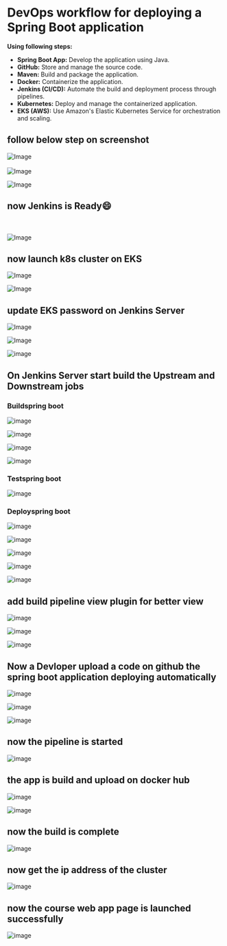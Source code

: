 # DevOps workflow for deploying a Spring Boot application 
__Using following steps:__
* __Spring Boot App:__ Develop the application using Java.
* __GitHub:__ Store and manage the source code.
* __Maven:__ Build and package the application.
* __Docker:__ Containerize the application.
* __Jenkins (CI/CD):__ Automate the build and deployment process through pipelines.
* __Kubernetes:__ Deploy and manage the containerized application.
* __EKS (AWS):__ Use Amazon's Elastic Kubernetes Service for orchestration and scaling.

## **follow below step on screenshot**
![Image](https://github.com/user-attachments/assets/cc241b98-e375-4c32-a2a8-35081bb8c0de)
<br><br>
![Image](https://github.com/user-attachments/assets/1ce0ac7c-2680-4602-bf4c-f5d7a4c5313a)

![Image](https://github.com/user-attachments/assets/54a62bf5-a30e-4851-94ce-23ee98c7e00c)

## now Jenkins is Ready😄
<br><br>
![Image](https://github.com/user-attachments/assets/c1239282-fbf6-4432-b072-94a520225d29)

## now launch k8s cluster on EKS
![Image](https://github.com/user-attachments/assets/d2b2c58b-33cd-48c0-bd88-b06c95bcad0a)

![Image](https://github.com/user-attachments/assets/e103e2d1-7ec0-4b21-8b19-3b1e316e4dc6)

## update EKS password on Jenkins Server
![Image](https://github.com/user-attachments/assets/40fb9731-fc75-41c8-bb8d-c4808d87c5b8)

![Image](https://github.com/user-attachments/assets/bceac4a2-2b93-481d-9031-64e2232e4bfc)

![image](https://github.com/user-attachments/assets/c800eff2-58e4-4e0f-9c8f-09cbe0c8229c)

## On Jenkins Server start build the Upstream and Downstream jobs
### Buildspring boot
![image](https://github.com/user-attachments/assets/c14c05ab-5eed-47d9-8bce-f35a442c0cea)

![image](https://github.com/user-attachments/assets/0fea39f3-bfd7-4e84-807e-3885cf6bf049)

![image](https://github.com/user-attachments/assets/a269a3be-d0d9-4aba-8b00-bab9cb74ca1c)

![image](https://github.com/user-attachments/assets/cbb0fe46-be1b-40da-8fac-b93f93f5b715)

### Testspring boot

![image](https://github.com/user-attachments/assets/fd0d5e58-7178-4979-82a9-0d76e98a9617)

### Deployspring boot
![image](https://github.com/user-attachments/assets/ba25de3e-b9a0-470d-a9b7-ffa600f092f6)

![image](https://github.com/user-attachments/assets/fecd64be-f1c4-4839-b722-85dd8285fad4)

![image](https://github.com/user-attachments/assets/e9cec81d-6839-40ad-be05-54e3f0959337)

![image](https://github.com/user-attachments/assets/8cef2eb7-3e33-4537-8cc1-ed29a0d8135a)

![image](https://github.com/user-attachments/assets/b9ba5868-9dd1-4d00-ab1d-3e1bd2c1db9b)

## add  build pipeline view plugin for better view

![image](https://github.com/user-attachments/assets/ae55bfc1-83db-46f7-a933-5b1cca43a87d)

![image](https://github.com/user-attachments/assets/2c04467e-a119-4467-873d-3db5abe44f17)

![image](https://github.com/user-attachments/assets/e88618e8-13c0-439b-b001-73c72bef2736)

## Now a Devloper upload a code on github the spring boot application deploying automatically

![image](https://github.com/user-attachments/assets/8064b78f-58f3-42d4-a662-f2a870afdf62)

![image](https://github.com/user-attachments/assets/ed070ab6-4a80-4b62-907e-ce8bce47a710)

![image](https://github.com/user-attachments/assets/412e160f-6fc9-43fa-b3c1-fac452fb9340)

## now the pipeline is started
![image](https://github.com/user-attachments/assets/92d56808-0c8e-4e5e-ae8c-485cee613785)

## the app is build and upload on docker hub
![image](https://github.com/user-attachments/assets/b180944d-5cac-4fd6-ad4c-70fff56ce1f9)

![image](https://github.com/user-attachments/assets/2534f976-9f65-45eb-80f1-c08dbe8c827c)

## now the build is complete
![image](https://github.com/user-attachments/assets/48e1b883-cc7e-47d5-ad73-634f0f8b8024)

## now get the ip address of the cluster 
![image](https://github.com/user-attachments/assets/6d6a2845-3aad-4cdf-9fc6-7425c95b0d3f)

## now the course web app page is launched successfully 
![image](https://github.com/user-attachments/assets/c78e5754-f674-4b1c-9069-d645175a1b5d)


